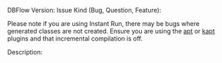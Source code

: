 
DBFlow Version:
Issue Kind (Bug, Question, Feature):

Please note if you are using Instant Run, there may be bugs where generated classes are not created. Ensure you are using
the [apt](https://bitbucket.org/hvisser/android-apt) or [kapt](http://blog.jetbrains.com/kotlin/2015/06/better-annotation-processing-supporting-stubs-in-kapt/) plugins and that incremental compilation is off.

Description: 
